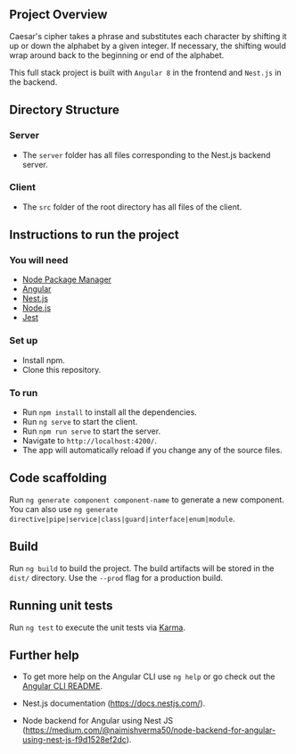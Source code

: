 ## Project Overview

Caesar's cipher takes a phrase and substitutes each character by shifting it up or down the alphabet by a given integer. If necessary, the shifting would wrap around back to the beginning or end of the alphabet.

This full stack project is built with `Angular 8` in the frontend and `Nest.js` in the backend.

## Directory Structure

### Server

- The `server` folder has all files corresponding to the Nest.js backend server.

### Client

- The `src` folder of the root directory has all files of the client.

## Instructions to run the project

### You will need

- [Node Package Manager](https://docs.npmjs.com/)
- [Angular](https://angular.io/guide/setup-local)
- [Nest.js](https://docs.nestjs.com/)
- [Node.js](https://nodejs.org/en/docs/)
- [Jest](https://jestjs.io/docs/en/getting-started)

### Set up

- Install npm.
- Clone this repository.

### To run

- Run `npm install` to install all the dependencies.
- Run `ng serve` to start the client.
- Run `npm run serve` to start the server.
- Navigate to `http://localhost:4200/`.
- The app will automatically reload if you change any of the source files.

## Code scaffolding

Run `ng generate component component-name` to generate a new component.
You can also use `ng generate directive|pipe|service|class|guard|interface|enum|module`.

## Build

Run `ng build` to build the project. The build artifacts will be stored in the `dist/` directory. Use the `--prod` flag for a production build.

## Running unit tests

Run `ng test` to execute the unit tests via [Karma](https://karma-runner.github.io).

## Further help

- To get more help on the Angular CLI use `ng help` or go check out the [Angular CLI README](https://github.com/angular/angular-cli/blob/master/README.md).

- Nest.js documentation (https://docs.nestjs.com/).
- Node backend for Angular using Nest JS (https://medium.com/@naimishverma50/node-backend-for-angular-using-nest-js-f9d1528ef2dc).
